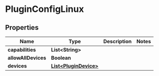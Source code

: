 
# PluginConfigLinux

## Properties
Name | Type | Description | Notes
------------ | ------------- | ------------- | -------------
**capabilities** | **List&lt;String&gt;** |  | 
**allowAllDevices** | **Boolean** |  | 
**devices** | [**List&lt;PluginDevice&gt;**](PluginDevice.md) |  | 



